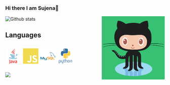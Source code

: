 ### Hi there I am Sujena👋

![Github stats](https://github-readme-stats.vercel.app/api?username=sujena2407&show_icons=true&hide_border=true) <img src="https://raw.githubusercontent.com/Potential17/Potential17/master/github-logo-octocat-.gif" height="200px" align="right">


<h2>Languages<h2>
  <img src="https://github.com/devicons/devicon/blob/master/icons/java/java-original-wordmark.svg" alt="Java logo" width="50px" height="50px" >  
  <img src="https://github.com/devicons/devicon/blob/master/icons/javascript/javascript-plain.svg" alt="Javascript logo" width="50px" height="50px" >  
   <img src="https://github.com/devicons/devicon/blob/master/icons/mysql/mysql-original-wordmark.svg" alt="Mysql logo" width="50px" height="50px" >  
  <img src="https://github.com/devicons/devicon/blob/master/icons/python/python-original-wordmark.svg" alt="Mysql logo" width="50px" height="50px" >  
  
  
 <p><img  align="left" src="https://github-readme-stats.vercel.app/api/top-langs/?username=sujena2407&langs_count=10&layout=compact"/></p>


<!--
**sujena2407/sujena2407** is a ✨ _special_ ✨ repository because its `README.md` (this file) appears on your GitHub profile.

Here are some ideas to get you started:

- 🔭 I’m currently working on ...
- 🌱 I’m currently learning ...
- 👯 I’m looking to collaborate on ...
- 🤔 I’m looking for help with ...
- 💬 Ask me about ...
- 📫 How to reach me: ...
- 😄 Pronouns: ...
- ⚡ Fun fact: ...
-->
